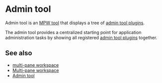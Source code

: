 # Admin tool

Admin tool is an [MPW tool](def://) that displays a tree of [admin tool plugins](def://).

The admin tool provides a centralized starting point for application administration tasks
by showing all registered [admin tool plugins](def://) together.

## See also

- [multi-pane workspace](def://)
- [Multi-pane workspace](guide://)
- [Admin tool](guide://)